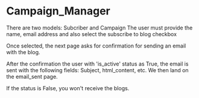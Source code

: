 # Campaign_Manager

There are two models: Subcriber and Campaign
The user must provide the name, email address and also select the subscribe to blog checkbox

Once selected, the next page asks for confirmation for sending an email with the blog.

After the confirmation the user with 'is_active' status as True, the email is sent with the following fields: Subject, html_content, etc.
We then land on the email_sent page.

If the status is False, you won't receive the blogs.

